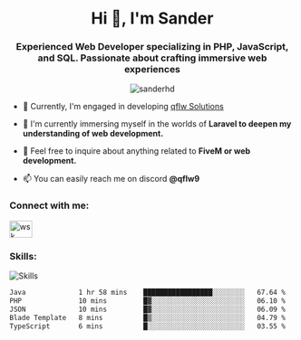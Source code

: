 <h1 align="center">Hi 👋, I'm Sander</h1>
<h3 align="center">Experienced Web Developer specializing in PHP, JavaScript, and SQL. Passionate about crafting immersive web experiences</h3>

<p align="center"> <img src="https://komarev.com/ghpvc/?username=sanderhd&label=Profile%20views&color=000000&style=flat" alt="sanderhd" /> </p>

- 🔭 Currently, I'm engaged in developing [qflw Solutions](https://discord.gg/2xa7EBASKt)

- 🌱 I'm currently immersing myself in the worlds of **Laravel to deepen my understanding of  web development.**

- 💬 Feel free to inquire about anything related to **FiveM or web development.**

- 📫 You can easily reach me on discord **@qflw9**

<h3 align="left">Connect with me:</h3>
<p align="left">
<a href="https://discord.com/users/1265737667975577721" target="blank"><img align="center" src="https://raw.githubusercontent.com/rahuldkjain/github-profile-readme-generator/master/src/images/icons/Social/discord.svg" alt="wsk" height="30" width="40" /></a>
</p>

<h3 align="left">Skills:</h3>
<img alt="Skills" src="https://skillicons.dev/icons?i=html,css,js,p5js,nodejs,php,mysql,md,discordjs,bots,figma,github,vscode,windows&perline=11">

<!--START_SECTION:waka-->

```txt
Java             1 hr 58 mins    █████████████████░░░░░░░░   67.64 %
PHP              10 mins         █▓░░░░░░░░░░░░░░░░░░░░░░░   06.10 %
JSON             10 mins         █▓░░░░░░░░░░░░░░░░░░░░░░░   06.09 %
Blade Template   8 mins          █▒░░░░░░░░░░░░░░░░░░░░░░░   04.79 %
TypeScript       6 mins          █░░░░░░░░░░░░░░░░░░░░░░░░   03.55 %
```

<!--END_SECTION:waka-->
